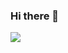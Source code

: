 ### Hi there 👋

![](https://github-readme-stats.vercel.app/api/top-langs/?username=TanukiTan&theme=dark&layout=compact)
